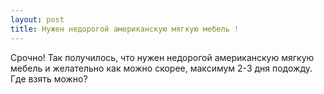 ```yaml
---
layout: post 
title: Нужен недорогой американскую мягкую мебель ! 
--- 
```

Срочно! Так получилось, что нужен недорогой американскую мягкую мебель и желательно как можно скорее, максимум 2-3 дня подожду. Где взять можно?
